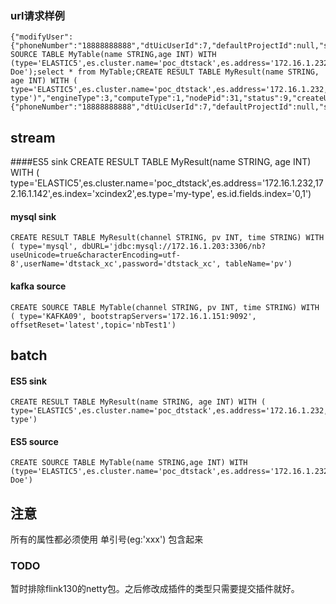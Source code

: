 ### url请求样例
    {"modifyUser":{"phoneNumber":"18888888888","dtUicUserId":7,"defaultProjectId":null,"status":0,"userName":"sweepingmonk@163.com","email":"sweepingmonk@163.com","isDeleted":0,"gmtCreate":1496499746000,"gmtModified":1496499746000,"id":3},"taskDesc":"a","version":0,"sqlText":"CREATE SOURCE TABLE MyTable(name STRING,age INT) WITH (type='ELASTIC5',es.cluster.name='poc_dtstack',es.address='172.16.1.232,172.16.1.142',es.index='xcindex',es.query='John Doe');select * from MyTable;CREATE RESULT TABLE MyResult(name STRING, age INT) WITH ( type='ELASTIC5',es.cluster.name='poc_dtstack',es.address='172.16.1.232,172.16.1.142',es.index='xcindex2',es.type='my-type')","engineType":3,"computeType":1,"nodePid":31,"status":9,"createUser":{"phoneNumber":"18888888888","dtUicUserId":7,"defaultProjectId":null,"status":0,"userName":"sweepingmonk@163.com","email":"sweepingmonk@163.com","isDeleted":0,"gmtCreate":1496499746000,"gmtModified":1496499746000,"id":3},"taskParams":"","taskType":0,"createUserId":3,"taskId":"7770f229","engineTaskId":null,"modifyUserId":3,"name":"client61","projectId":7,"tenantId":2,"isDeleted":0,"gmtCreate":1496288461000,"gmtModified":1496500306000,"id":2,"isRestoration":0,"actionLogId":2,"exeArgs":""}

## stream

 ####ES5 sink
    CREATE RESULT TABLE MyResult(name STRING, age INT) WITH ( type='ELASTIC5',es.cluster.name='poc_dtstack',es.address='172.16.1.232,172.16.1.142',es.index='xcindex2',es.type='my-type', es.id.fields.index='0,1')

 #### mysql sink
    CREATE RESULT TABLE MyResult(channel STRING, pv INT, time STRING) WITH ( type='mysql', dbURL='jdbc:mysql://172.16.1.203:3306/nb?useUnicode=true&characterEncoding=utf-8',userName='dtstack_xc',password='dtstack_xc', tableName='pv')
 
 #### kafka source
    CREATE SOURCE TABLE MyTable(channel STRING, pv INT, time STRING) WITH ( type='KAFKA09', bootstrapServers='172.16.1.151:9092', offsetReset='latest',topic='nbTest1')
 
## batch 

  #### ES5 sink
    CREATE RESULT TABLE MyResult(name STRING, age INT) WITH ( type='ELASTIC5',es.cluster.name='poc_dtstack',es.address='172.16.1.232,172.16.1.142',es.index='xcindex2',es.type='my-type')

  #### ES5 source
    CREATE SOURCE TABLE MyTable(name STRING,age INT) WITH (type='ELASTIC5',es.cluster.name='poc_dtstack',es.address='172.16.1.232,172.16.1.142',es.index='xcindex',es.query='John Doe')

## 注意
所有的属性都必须使用 单引号(eg:'xxx') 包含起来

### TODO
暂时排除flink130的netty包。之后修改成插件的类型只需要提交插件就好。

